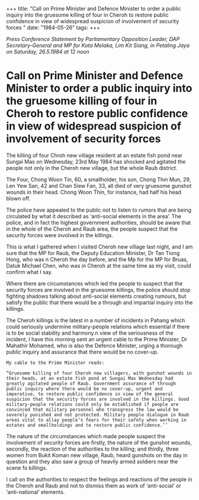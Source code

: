 +++ 
title: "Call on Prime Minister and Defence Minister to order a public inquiry into the gruesome killing of four in Cheroh to restore public confidence in view of widespread suspicion of involvement of security forces	"
date: "1984-05-26"
tags:
+++

_Press Conference Statement by Parliamentary Opposition Leader, DAP Secretary-General and MP for Kota Melaka, Lim Kit Siang, in Petaling Jaya on Saturday, 26.5.1984 at 12 noon_

# Call on Prime Minister and Defence Minister to order a public inquiry into the gruesome killing of four in Cheroh to restore public confidence in view of widespread suspicion of involvement of security forces	

The killing of four Chroh new village resident at an estate fish pond near Sungai Mas on Wednesday, 23rd May 1984 has shocked and agitated the people not only in the Cheroh new village, but the whole Raub district.</u>

The Four, Chong Woon Tin, 60, a smallholder, his son, Chong Thin Mun, 29, Len Yew San, 42 and Chan Siew Fan, 33, all died of very gruesome gunshot wounds in their head. Chong Woon Thin, for instance, had half his head blown off.

The police have appealed to the public not to listen to rumors that are being circulated by what it described as ‘anti-social elements in the area’. The police, and in fact the highest government authorities, should be aware that in the whole of the Cheroh and Raub area, the people suspect that the security forces were involved in the killings.

This is what I gathered when I visited Cheroh new village last night, and I am sure that the MP for Raub, the Deputy Education Minister, Dr Tan Tiong Hong, who was n Cheroh the day before, and the Mp for the MP for Bruas, Datuk Michael Chen, who was in Cheroh at the same time as my visit, could confirm what I say.

Where there are circumstances which led the people to suspect that the security forces are involved in the gruesome killings, the police should stop fighting shadows talking about anti-social elements creating rumours, but satisfy the public that there would be a through and impartial inquiry into the killings.

The Cheroh killings is the latest in a number of incidents in Pahang which could seriously undermine military-people relations which essential if there is to be social stability and harmony.n view of the seriousness of the incident, I have this morning sent an urgent cable to the Prime Minister, Dr Mahathir Mohamed, who is also the Defence Minister, urging a thorough public inquiry and assurance that there would be no cover-up.

	My cable to the Prime Minister reads:

	“Gruesome killing of four Cheroh new villagers, with gunshot wounds in their heads, at an estate fish pond at Sungai Mas Wednesday had greatly agitated people of Raub. Government assurance of through public inquiry where there would be no cover-up, urgent and imperative, to restore public confidence in view of the general suspicion that the security forces are involved in the killings. Good military-people relations could only be established if people are convinced that military personnel who transgress the law would be severely punished and not protected. Military people dialogue in Raub areas vital to allay people’s fears for their safety when working in estates and smallholdings and to restore public confidence.’’

The nature of the circumstances which made people suspect the involvement of security forces are firstly, the nature of the gunshot wounds, secondly, the reaction of the authorities to the killing; and thirdly, three women from Bukit Koman new village, Raub, heard gunshots on the day in question and they also saw a group of heavily armed soldiers near the scene fo killings.

I call on the authorities to respect the feelings and reactions of the people in the Cheroh and Raub and not to dismiss them as work of ‘anti-social’ or ‘anti-national’ elements.
 
